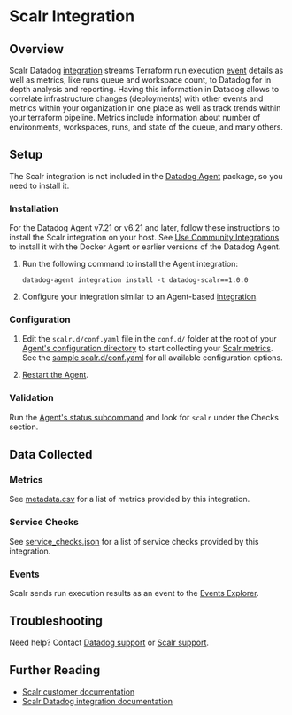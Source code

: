 # Scalr Integration

## Overview

Scalr Datadog [integration][18] streams Terraform run execution [event][19] details as well as metrics, like runs queue and workspace count, to Datadog for in depth analysis and reporting. Having this information in Datadog allows to correlate infrastructure changes (deployments) with other events and metrics within your organization in one place as well as track trends within your terraform pipeline. Metrics include information about number of environments, workspaces, runs, and state of the queue, and many others.

## Setup
The Scalr integration is not included in the [Datadog Agent][2] package, so you need to install it.

### Installation

For the Datadog Agent v7.21 or v6.21 and later, follow these instructions to install the Scalr integration on your host. See [Use Community Integrations][3] to install it with the Docker Agent or earlier versions of the Datadog Agent.

1. Run the following command to install the Agent integration:

   ```shell
   datadog-agent integration install -t datadog-scalr==1.0.0
   ```

2. Configure your integration similar to an Agent-based [integration][4].

### Configuration

1. Edit the `scalr.d/conf.yaml` file in the `conf.d/` folder at the root of your [Agent's configuration directory][7] to start collecting your [Scalr metrics](#metrics). See the [sample scalr.d/conf.yaml][8] for all available configuration options.

2. [Restart the Agent][9].

### Validation

Run the [Agent's status subcommand][10] and look for `scalr` under the Checks section.

## Data Collected

### Metrics

See [metadata.csv][11] for a list of metrics provided by this integration.

### Service Checks

See [service_checks.json][13] for a list of service checks provided by this integration.

### Events

Scalr sends run execution results as an event to the [Events Explorer][17].

## Troubleshooting

Need help? Contact [Datadog support][5] or [Scalr support][15].

## Further Reading

- [Scalr customer documentation][16]
- [Scalr Datadog integration documentation][14]

[1]: https://scalr.io
[2]: https://app.datadoghq.com/account/settings#agent
[3]: https://docs.datadoghq.com/agent/guide/use-community-integrations/
[4]: https://docs.datadoghq.com/getting_started/integrations/
[5]: https://docs.datadoghq.com/help/
[6]: https://docs.datadoghq.com/agent/guide/agent-commands/#agent-status-and-information
[7]: https://docs.datadoghq.com/agent/guide/agent-configuration-files/#agent-configuration-directory
[8]: https://github.com/DataDog/integrations-extras/blob/master/scalr/datadog_checks/scalr/data/conf.yaml.example
[9]: https://docs.datadoghq.com/agent/guide/agent-commands/#start-stop-and-restart-the-agent
[10]: https://docs.datadoghq.com/agent/guide/agent-commands/#service-status
[11]: https://github.com/DataDog/integrations-extras/blob/master/scalr/metadata.csv
[13]: https://github.com/DataDog/integrations-extras/blob/master/scalr/assets/service_checks.json
[14]: https://docs.scalr.com/en/latest/integrations.html#datadog
[15]: https://scalr-labs.atlassian.net/servicedesk/customer/portal/31
[16]: https://docs.scalr.com
[17]: https://docs.datadoghq.com/events/explorer/
[18]: https://docs.scalr.com/en/latest/integrations.html
[19]: https://docs.datadoghq.com/events/


